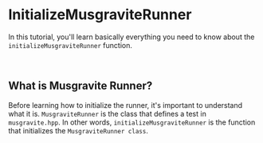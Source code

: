 # InitializeMusgraviteRunner
In this tutorial, you'll learn basically everything you need to know about the `initializeMusgraviteRunner` function.

<br>

## What is Musgravite Runner?
Before learning how to initialize the runner, it's important to understand what it is. `MusgraviteRunner` is the class that defines a test in `musgravite.hpp`. In other words, `initializeMusgraviteRunner` is the function that initializes the `MusgraviteRunner class`.
